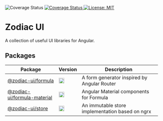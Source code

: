 <img src="https://travis-ci.com/zodiac-team/zodiac-ui.svg?branch=master" alt="Coverage Status" />
<a href="https://coveralls.io/github/zodiac-team/zodiac-ui?branch=master">
    <img src="https://coveralls.io/repos/github/zodiac-team/zodiac-ui/badge.svg?branch=master" alt="Coverage Status" />
</a>
<a href="https://opensource.org/licenses/MIT" rel="nofollow">
<img src="https://camo.githubusercontent.com/3ccf4c50a1576b0dd30b286717451fa56b783512/68747470733a2f2f696d672e736869656c64732e696f2f62616467652f4c6963656e73652d4d49542d79656c6c6f772e737667" alt="License: MIT" data-canonical-src="https://img.shields.io/badge/License-MIT-yellow.svg">
</a>

# Zodiac UI

A collection of useful UI libraries for Angular.

## Packages

| Package                                               | Version | Description                                     |
| ----------------------------------------------------- | --------| ----------------------------------------------- |
| [@zodiac-ui/formula](/libs/formula)                   | <a href="https://badge.fury.io/js/%40zodiac-ui%2Fformula"><img src="https://badge.fury.io/js/%40zodiac-ui%2Fformula.svg" alt="npm version" height="18"></a> | A form generator inspired by Angular Router     |
| [@zodiac-ui/formula-material](/libs/formula-material) | <a href="https://badge.fury.io/js/%40zodiac-ui%2Fformula-material"><img src="https://badge.fury.io/js/%40zodiac-ui%2Fformula-material.svg" alt="npm version" height="18"></a> | Angular Material components for Formula         |
| [@zodiac-ui/store](/libs/store)                       | <a href="https://badge.fury.io/js/%40zodiac-ui%2Fstore"><img src="https://badge.fury.io/js/%40zodiac-ui%2Fstore.svg" alt="npm version" height="18"></a> | An immutable store implementation based on ngrx |
